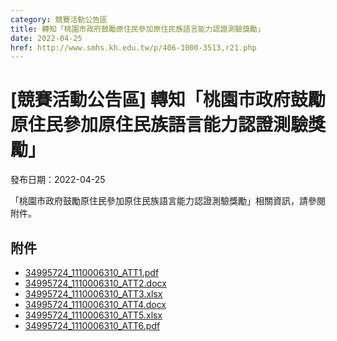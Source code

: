 ```yaml
---
category: 競賽活動公告區
title: 轉知「桃園市政府鼓勵原住民參加原住民族語言能力認證測驗獎勵」
date: 2022-04-25
href: http://www.smhs.kh.edu.tw/p/406-1000-3513,r21.php
---
```


# [競賽活動公告區] 轉知「桃園市政府鼓勵原住民參加原住民族語言能力認證測驗獎勵」

發布日期：2022-04-25

「桃園市政府鼓勵原住民參加原住民族語言能力認證測驗獎勵」相關資訊，請參閱附件。

## 附件

- [34995724_1110006310_ATT1.pdf](https://www.smhs.kh.edu.tw/var/file/0/1000/attach/21/pta_3280_1246191_73297.pdf)
- [34995724_1110006310_ATT2.docx](https://www.smhs.kh.edu.tw/app/index.php?Action=downloadfile&file=WVhSMFlXTm9Mekl4TDNCMFlWOHpNamd4WHpVMk1qUXdNekJmTnpNeU9UY3VaRzlqZUE9PQ==&fname=0054ROGHNPCCTXKKA4TW54SXRK30TSKOQOUWSSLKGGUXXWTSZWUS24DGUSOOTSFCWWCCUT05JCA0TXMOKOMO403520B0QL0400JDNO50LKROWXSWGGHG24DCICPO01HDFGLKWW14QOPKSWHCUS30A110)
- [34995724_1110006310_ATT3.xlsx](https://www.smhs.kh.edu.tw/app/index.php?Action=downloadfile&file=WVhSMFlXTm9Mekl4TDNCMFlWOHpNamd5WHpZME1qVTBNemRmTnpNeU9UY3VlR3h6ZUE9PQ==&fname=0054ROGHNPCCTXKKA4TW54SXRK30TSKOQOUWSSLKGGUXXWTSZWUS24DGUSOOTSFCWWCCUT05JCA0TXMOKOMO403520B0QL0400JDNO50LKROWXSWGGTS24DCSSXWOO05IGPOWWYWQOPKSWHCUS30A110)
- [34995724_1110006310_ATT4.docx](https://www.smhs.kh.edu.tw/app/index.php?Action=downloadfile&file=WVhSMFlXTm9Mekl4TDNCMFlWOHpNamd6WHpNME16UTJPVGxmTnpNeU9UY3VaRzlqZUE9PQ==&fname=0054ROGHNPCCTXKKA4TW54SXRK30TSKOQOUWSSLKGGUXXWTSZWUS24DGUSOOTSFCWWCCUT05JCA0TXMOKOMO403520B0QL0400JDNO50LKROGHSW14CC24DCICPO01HDFGLKWW14QOPKSWHCUS30A110)
- [34995724_1110006310_ATT5.xlsx](https://www.smhs.kh.edu.tw/app/index.php?Action=downloadfile&file=WVhSMFlXTm9Mekl4TDNCMFlWOHpNamcwWHpJek1qWTNOVGxmTnpNeU9UY3VlR3h6ZUE9PQ==&fname=0054ROGHNPCCTXKKA4TW54SXRK30TSKOQOUWSSLKGGUXXWTSZWUS24DGUSOOTSFCWWCCUT05JCA0TXMOKOMO403520B0QL0400JDNO50LKROGHSW14OO24DCSSXWOO05IGPOWWYWQOPKSWHCUS30A110)
- [34995724_1110006310_ATT6.pdf](https://www.smhs.kh.edu.tw/var/file/0/1000/attach/21/pta_3285_2217659_73297.pdf)
